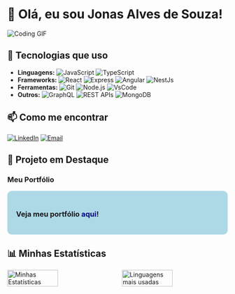 # 👋 Olá, eu sou Jonas Alves de Souza!

![Coding GIF](https://media.giphy.com/media/2IudUHdI075HL02Pkk/giphy.gif)

## 🚀 Tecnologias que uso
- **Linguagens:** ![JavaScript](https://img.shields.io/badge/JavaScript-F7DF1E?style=flat-square&logo=javascript&logoColor=black) ![TypeScript](https://img.shields.io/badge/TypeScript-007ACC?style=flat-square&logo=typescript&logoColor=white)
- **Frameworks:** ![React](https://img.shields.io/badge/React-61DAFB?style=flat-square&logo=react&logoColor=black) ![Express](https://img.shields.io/badge/Express-000000?style=flat-square&logo=express&logoColor=white) ![Angular](https://img.shields.io/badge/Angular-DD0031?style=flat-square&logo=angular&logoColor=white) ![NestJs](https://img.shields.io/badge/NestJs-E0234E?style=flat-square&logo=nestjs&logoColor=white)
- **Ferramentas:** ![Git](https://img.shields.io/badge/Git-F05032?style=flat-square&logo=git&logoColor=white) ![Node.js](https://img.shields.io/badge/Node.js-339933?style=flat-square&logo=node-dot-js&logoColor=white) ![VsCode](https://img.shields.io/badge/Visual%20Studio%20Code-0078d4?style=flat-square&logo=visual-studio-code&logoColor=white)
- **Outros:** ![GraphQL](https://img.shields.io/badge/GraphQL-E10098?style=flat-square&logo=graphql&logoColor=white) ![REST APIs](https://img.shields.io/badge/REST%20APIs-4c9c89?style=flat-square&logo=restful&logoColor=white) ![MongoDB](https://img.shields.io/badge/MongoDB-47A248?style=flat-square&logo=mongodb&logoColor=white)


## 📫 Como me encontrar
[![LinkedIn](https://img.shields.io/badge/LinkedIn-JonasAlves-blue?style=flat-square&logo=linkedin)](https://www.linkedin.com/in/jonas-alves-de-souza-61540b114/)
[![Email](https://img.shields.io/badge/Email-souza.jonas.a@gmail.com-red?style=flat-square&logo=gmail)](mailto:souza.jonas.a@gmail.com)

## 🌟 Projeto em Destaque
### Meu Portfólio
<div style="background-color: lightblue; padding: 20px; border-radius: 10px;">
  <h3>Veja meu portfólio <a href="https://prototipo-five.vercel.app/" style="text-decoration: none; color: darkblue;">aqui</a>!</h3>
</div>

## 📊 Minhas Estatísticas
<div style="display: flex; justify-content: space-between;">
  <img src="https://github-readme-stats.vercel.app/api?username=Jonasalvesdesouza&show_icons=true&theme=gotham" alt="Minhas Estatísticas" style="width: 48%;">
  <img src="https://github-readme-stats.vercel.app/api/top-langs/?username=Jonasalvesdesouza&layout=compact&theme=gotham" alt="Linguagens mais usadas" style="width: 48%;">
</div>
